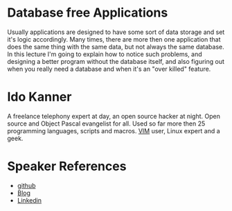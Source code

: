 Database free Applications
==========================
Usually applications are designed to have some sort of data storage and set it's
logic accordingly.
Many times, there are more then one application that does the same thing with 
the same data, but not always the same database.
In this lecture I'm going to explain how to notice such problems, and designing
a better program without the database itself, and also figuring out when you 
really need a database and when it's an "over killed" feature.

Ido Kanner
==========
A freelance telephony expert at day, an open source hacker at night.
Open source and Object Pascal evangelist for all.
Used so far more then 25 programming languages, scripts and macros.
[VIM](http://www.vim.org/) user, Linux expert and a geek.

Speaker References
==================
 * [github](https://github.com/ik5/)
 * [Blog](http://idkn.wordprss.com)
 * [Linkedin](http://www.linkedin.com/in/idokan)

